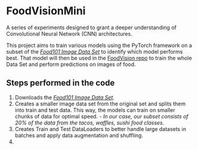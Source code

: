 # FoodVisionMini

A series of experiments designed to grant a deeper understanding of Convolutional Neural Network (CNN) architectures.

This project aims to train various models using the PyTorch framework on a subset of the *[Food101 Image Data Set](https://data.vision.ee.ethz.ch/cvl/datasets_extra/food-101/)* to identify which model performs best. That model will then be used in the [FoodVision repo](https://github.com/mrkrisgee/FoodVision) to train the whole Data Set and perform predictions on images of food.

## Steps performed in the code
1. Downloads the *[Food101 Image Data Set](https://data.vision.ee.ethz.ch/cvl/datasets_extra/food-101/)*.
2. Creates a smaller image data set from the original set and splits them into train and test data. This way, the models can train on smaller chunks of data for optimal speed. - *In our case, our subset consists of 20% of the data from the tacos, waffles, sushi food classes.*
3. Creates Train and Test DataLoaders to better handle large datasets in batches and apply data augmentation and shuffling.
4. 
